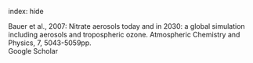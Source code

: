 index: hide

<div class="Citation">

  <div class="Citation-body">
    <div class="Citation-text">Bauer et al., 2007: Nitrate aerosols today and in 2030: a global simulation including aerosols and tropospheric ozone. <span class="Article-journal">Atmospheric Chemistry and Physics, </span><span class="Article-volume">7, </span>5043-5059pp.</div>
    <div class="Citation-links">
      <div class="CitationLink" data-href="https://scholar.google.com/scholar?q=Nitrate+aerosols+today+and+in+2030%3A+a+global+simulation+including+aerosols+and+tropospheric+ozone">
        <div class="CitationLink-icon CitationLink-Scholar"></div>
        <div class="CitationLink-text">Google Scholar</div>
      </div>
    </div>
  </div>
</div>


<div class="Citation-copy">

</div>